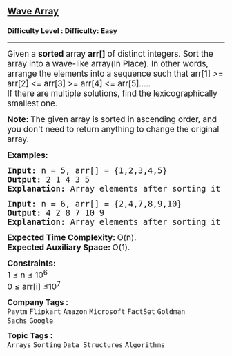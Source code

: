 <h2><a href="https://www.geeksforgeeks.org/problems/wave-array-1587115621/1?page=3&category=Arrays,Strings&sortBy=submissions">Wave Array</a></h2><h3>Difficulty Level : Difficulty: Easy</h3><hr><div class="problems_problem_content__Xm_eO"><p><span style="font-size: 14pt;">Given a <strong>sorted</strong> array <strong>arr[]</strong> of distinct integers. Sort the array into a wave-like array(In Place). In other words, arrange the elements into a sequence such that arr[1] &gt;= arr[2] &lt;= arr[3] &gt;= arr[4] &lt;= arr[5].....<br>If there are multiple solutions, find the lexicographically smallest one.</span></p>
<p><span style="font-size: 14pt;"><strong>Note: </strong>The given array is sorted in ascending order, and you don't need to return anything to change the original array.</span></p>
<p><span style="font-size: 14pt;"><strong>Examples:</strong></span></p>
<pre><span style="font-size: 14pt;"><strong>Input: </strong>n = 5, arr[] = {1,2,3,4,5}
<strong>Output: </strong>2 1 4 3 5<strong>
Explanation: </strong>Array elements after sorting it in the waveform are 2 1 4 3 5.</span></pre>
<pre><span style="font-size: 14pt;"><strong>Input: </strong>n = 6, arr[] = {2,4,7,8,9,10}
<strong>Output: </strong>4 2 8 7 10 9<strong>
Explanation: </strong>Array elements after sorting it in the waveform are 4 2 8 7 10 9.</span></pre>
<p><span style="font-size: 14pt;"><strong style="font-family: -apple-system, BlinkMacSystemFont, 'Segoe UI', Roboto, Oxygen, Ubuntu, Cantarell, 'Open Sans', 'Helvetica Neue', sans-serif;">Expected Time Complexity: </strong><span style="font-family: -apple-system, BlinkMacSystemFont, 'Segoe UI', Roboto, Oxygen, Ubuntu, Cantarell, 'Open Sans', 'Helvetica Neue', sans-serif;">O(n).<br></span><strong style="font-family: -apple-system, BlinkMacSystemFont, 'Segoe UI', Roboto, Oxygen, Ubuntu, Cantarell, 'Open Sans', 'Helvetica Neue', sans-serif;">Expected Auxiliary Space:&nbsp;</strong><span style="font-family: -apple-system, BlinkMacSystemFont, 'Segoe UI', Roboto, Oxygen, Ubuntu, Cantarell, 'Open Sans', 'Helvetica Neue', sans-serif;">O(1).</span></span></p>
<p><span style="font-size: 14pt;"><strong>Constraints:</strong><br>1 ≤ n&nbsp;≤ 10<sup>6</sup><br>0 ≤ arr[i] ≤10<sup>7</sup></span></p></div><p><span style=font-size:18px><strong>Company Tags : </strong><br><code>Paytm</code>&nbsp;<code>Flipkart</code>&nbsp;<code>Amazon</code>&nbsp;<code>Microsoft</code>&nbsp;<code>FactSet</code>&nbsp;<code>Goldman Sachs</code>&nbsp;<code>Google</code>&nbsp;<br><p><span style=font-size:18px><strong>Topic Tags : </strong><br><code>Arrays</code>&nbsp;<code>Sorting</code>&nbsp;<code>Data Structures</code>&nbsp;<code>Algorithms</code>&nbsp;